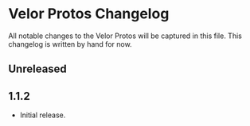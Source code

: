 # Velor Protos Changelog

All notable changes to the Velor Protos will be captured in this file. This changelog is written by hand for now.

## Unreleased

## 1.1.2
- Initial release.
